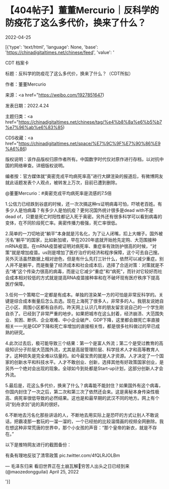 # 【404帖子】董董Mercurio｜反科学的防疫花了这么多代价，换来了什么？

2022-04-25

[{'type': 'text/html', 'language': None, 'base': 'https://chinadigitaltimes.net/chinese/feed', 'value': '

CDT 档案卡

标题：反科学的防疫花了这么多代价，换来了什么？（CDT所拟）

作者：董董Mercurio

来源：<a href="https://weibo.com/1927851647)

发表日期：2022.4.24

主题归类：<a href="https://chinadigitaltimes.net/chinese/tag/%e4%b8%8a%e6%b5%b7%e7%96%ab%e6%83%85)

CDS收藏：<a href="https://chinadigitaltimes.net/space/%E7%9C%9F%E7%90%86%E9%A6%86)

版权说明：该作品版权归原作者所有。中国数字时代仅对原作进行存档，以对抗中国的网络审查。详细版权说明。





编者按：官方媒体就“奥密克戎平均病死率高”进行大肆渲染的报道后，有微博网友就此话题发表个人观点，被转发上万次，目前已遭到删除。

@董董Mercurio：#奥密克戎平均病死率是流感的7.5倍 

1.公信力已经跌到谷底的时候，还一次次搞这种rs证明病毒可怕，吓唬老百姓。有多少人是怕病毒？有多少人是怕抗疫？更何况国外统计很多是dead with不是dead of，只要是死亡时阳性都记入死于奥密。另外还有很多科学可以看到病毒的变体，在不同阶段死亡率。奥密传播力极强，死亡率很低。

2.简单的一刀切地说“躺平”本身就是污名化，为了让人闭嘴，扣上大帽子。国外被污名“躺平”的国家，比如新加坡，早在2020年底就开始抢先定购、大范围接种mRNA疫苗。在mRNA疫苗被证明对病死率、重症率有效防护很高的时候，“对策”就是增加疫苗。us则是增加了医疗治疗的经济和程序保障，这个可去自己搜。另外灭活虽然数据上相对逊色，但是有什么先打三针什么，依然可以减少重症。别人并不是躺平，而是衡量了经济成本和社会成本后，选择了合适对策：对策就是不去“堵”这个传染力很高的病毒，而是让它减少“重症”和“病死”，而针对它较好而社会成本相对较低的方式就是提高RNA疫苗接种率和在不破坏现有医疗秩序下提高医疗保障。

3.任何一个策略它一定都是有成本。单独的渲染某一方的可怕是非常反科学的。关键是综合成本衡量后怎么去选。现在上海死了很多人，非常多的人。我朋友说她自己小区、周围小区都有自杀的。昨天网上认识几年的朋友留言说自己的一个学生刚自杀了。已经到了非常严重的地步。如果把城市在这么封着，经济崩渍、大范围失业、贫困、断供、企业艰难、中小企业破产、GDP下降，这里都会跟死亡率直接相关一一光是GDP下降和死亡率增加的直接相关性，都是很多社科做过的早已成熟的研究。

4.此次过去后，极可能导致三个结果：第一个是富人外流；第二个是受过教育的高级知识分子阶层大范围外流，尤其是高层管理阶层、科学技术人才和高等教育人才。这种损失是完全难以估量的。如今最宝贵的就是人才资源。人才决定了一个国家的创新水平和科技水平。人才不敢创业、创新，选择其他有好政策国家创业，是另外一个绝对会出现的现象。全球如今到处都是Start-up计划，这部分创新人才会外流。

5.最后是，花这么多代价，换来了什么？病毒能不能封住？如果国外有这个病毒，你国内封住了一次之后，第二次和第三次了依然还会来。这是奥秘本身传染性极高、病死率很低导致的必然结果。这也是和最早期的武汉不同的地方。网上有个词“刻舟求剑”说的真的很好。

6.不断地去污名化那些讲话的人，不断地去用实际上是恐吓的方式让别人不敢说话，把霸凌那一套玩的一溜一溜的，一个已经拍的比较温情画的视频全网删除。我在想这种非常荒唐的世界中，那个小女孩的声音：“那个皇帝的新衣，就是不存在。”

以下是推特网友进行的截图备份：



有条有理地反驳了清零政策 pic.twitter.com/4fQLRJOLBm

&mdash; 毛泽东归来 看旧世界正在土崩瓦解🌻穷苦人出头之日已经到来 (@maozedongguilai) April 25, 2022

'}]